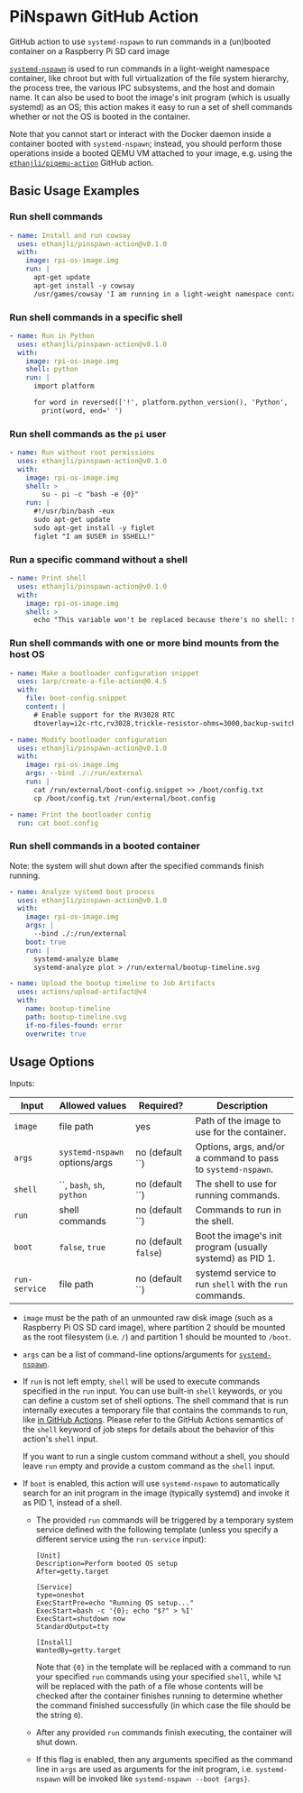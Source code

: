 # PiNspawn GitHub Action

GitHub action to use `systemd-nspawn` to run commands in a (un)booted container on a Raspberry Pi SD card image

[`systemd-nspawn`](https://www.freedesktop.org/software/systemd/man/latest/systemd-nspawn.html) is
used to run commands in a light-weight namespace container, like chroot but with full virtualization
of the file system hierarchy, the process tree, the various IPC subsystems, and the host and domain
name. It can also be used to boot the image's init program (which is usually systemd) as an OS; this
action makes it easy to run a set of shell commands whether or not the OS is booted in the
container.

Note that you cannot start or interact with the Docker daemon inside a container booted with
`systemd-nspawn`; instead, you should perform those operations inside a booted QEMU VM attached to
your image, e.g. using the [`ethanjli/piqemu-action`](https://github.com/ethanjli/piqemu-action)
GitHub action.

## Basic Usage Examples

### Run shell commands

```yaml
- name: Install and run cowsay
  uses: ethanjli/pinspawn-action@v0.1.0
  with:
    image: rpi-os-image.img
    run: |
      apt-get update
      apt-get install -y cowsay
      /usr/games/cowsay 'I am running in a light-weight namespace container!'
```

### Run shell commands in a specific shell

```yaml
- name: Run in Python
  uses: ethanjli/pinspawn-action@v0.1.0
  with:
    image: rpi-os-image.img
    shell: python
    run: |
      import platform

      for word in reversed(['!', platform.python_version(), 'Python', 'in', 'running', 'am', 'I']):
        print(word, end=' ')
```

### Run shell commands as the `pi` user

```yaml
- name: Run without root permissions
  uses: ethanjli/pinspawn-action@v0.1.0
  with:
    image: rpi-os-image.img
    shell: >
        su - pi -c "bash -e {0}"
    run: |
      #!/usr/bin/bash -eux
      sudo apt-get update
      sudo apt-get install -y figlet
      figlet "I am $USER in $SHELL!"
```

### Run a specific command without a shell

```yaml
- name: Print shell
  uses: ethanjli/pinspawn-action@v0.1.0
  with:
    image: rpi-os-image.img
    shell: >
      echo "This variable won't be replaced because there's no shell: $SHELL"

```

### Run shell commands with one or more bind mounts from the host OS

```yaml
- name: Make a bootloader configuration snippet
  uses: 1arp/create-a-file-action@0.4.5
  with:
    file: boot-config.snippet
    content: |
      # Enable support for the RV3028 RTC
      dtoverlay=i2c-rtc,rv3028,trickle-resistor-ohms=3000,backup-switchover-mode=1

- name: Modify bootloader configuration
  uses: ethanjli/pinspawn-action@v0.1.0
  with:
    image: rpi-os-image.img
    args: --bind ./:/run/external
    run: |
      cat /run/external/boot-config.snippet >> /boot/config.txt
      cp /boot/config.txt /run/external/boot.config

- name: Print the bootloader config
  run: cat boot.config
```

### Run shell commands in a booted container

Note: the system will shut down after the specified commands finish running.

```yaml
- name: Analyze systemd boot process
  uses: ethanjli/pinspawn-action@v0.1.0
  with:
    image: rpi-os-image.img
    args: |
      --bind ./:/run/external
    boot: true
    run: |
      systemd-analyze blame
      systemd-analyze plot > /run/external/bootup-timeline.svg

- name: Upload the bootup timeline to Job Artifacts
  uses: actions/upload-artifact@v4
  with:
    name: bootup-timeline
    path: bootup-timeline.svg
    if-no-files-found: error
    overwrite: true
```

## Usage Options

Inputs:

| Input         | Allowed values                | Required?            | Description                                                  |
|---------------|-------------------------------|----------------------|--------------------------------------------------------------|
| `image`       | file path                     | yes                  | Path of the image to use for the container.                  |
| `args`        | `systemd-nspawn` options/args | no (default ``)      | Options, args, and/or a command to pass to `systemd-nspawn`. |
| `shell`       | ``, `bash`, `sh`, `python`    | no (default ``)      | The shell to use for running commands.                       |
| `run`         | shell commands                | no (default ``)      | Commands to run in the shell.                                |
| `boot`        | `false`, `true`               | no (default `false`) | Boot the image's init program (usually systemd) as PID 1.    |
| `run-service` | file path                     | no (default ``)      | systemd service to run `shell` with the `run` commands.      |

- `image` must be the path of an unmounted raw disk image (such as a Raspberry Pi OS SD card image),
  where partition 2 should be mounted as the root filesystem (i.e. `/`) and partition 1 should be
  mounted to `/boot`.

- `args` can be a list of command-line options/arguments for
  [`systemd-nspawn`](https://www.freedesktop.org/software/systemd/man/latest/systemd-nspawn.html).

- If `run` is not left empty, `shell` will be used to execute commands specified in the `run` input.
  You can use built-in `shell` keywords, or you can define a custom set of shell options. The shell
  command that is run internally executes a temporary file that contains the commands to run, like
  [in GitHub Actions](https://docs.github.com/en/actions/using-workflows/workflow-syntax-for-github-actions#jobsjob_idstepsshell).
  Please refer to the GitHub Actions semantics of the `shell` keyword of job steps for details
  about the behavior of this action's `shell` input.

  If you want to run a single custom command without a shell, you should leave `run` empty and
  provide a custom command as the `shell` input.

- If `boot` is enabled, this action will use `systemd-nspawn` to automatically search for an init
  program in the image (typically systemd) and invoke it as PID 1, instead of a shell.

  - The provided `run` commands will be triggered by a temporary system service defined with the
    following template (unless you specify a different service using the `run-service` input):

    ```
    [Unit]
    Description=Perform booted OS setup
    After=getty.target

    [Service]
    type=oneshot
    ExecStartPre=echo "Running OS setup..."
    ExecStart=bash -c '{0}; echo "$?" > %I'
    ExecStart=shutdown now
    StandardOutput=tty

    [Install]
    WantedBy=getty.target
    ```

    Note that `{0}` in the template will be replaced with a command to run your specified `run`
    commands using your specified `shell`, while `%I` will be replaced with the path of a file
    whose contents will be checked after the container finishes running to determine whether the
    command finished successfully (in which case the file should be the string `0`).

  - After any provided `run` commands finish executing, the container will shut down.
  - If this flag is enabled, then any arguments specified as the command line in `args` are used as
    arguments for the init program, i.e. `systemd-nspawn` will be invoked like
    `systemd-nspawn --boot {args}`.
